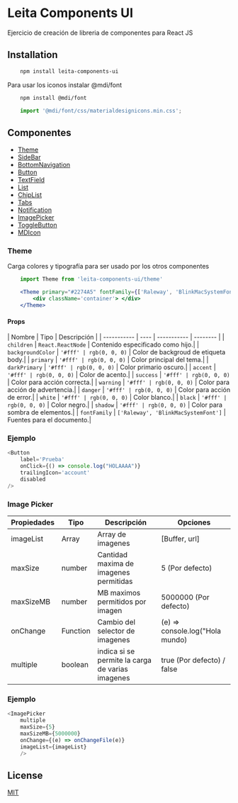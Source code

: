 # Leita Components UI

Ejercicio de creación de libreria de componentes para React JS

## Installation

```bash
    npm install leita-components-ui
```

Para usar los iconos instalar @mdi/font
```bash
    npm install @mdi/font
```

```javascript
    import '@mdi/font/css/materialdesignicons.min.css';
```

## Componentes  
- [Theme](#theme)
- [SideBar](#id2)
- [BottomNavigation](#id2)
- [Button](#id2)
- [TextField](#id2)
- [List](#id2)
- [ChipList](#id2)
- [Tabs](#id2)
- [Notification](#id2)
- [ImagePicker](#id2)
- [ToggleButton](#id2)
- [MDIcon](#id2)
### Theme<a name="theme"></a>
Carga colores y tipografía para ser usado por los otros componentes
```javascript
    import Theme from 'leita-components-ui/theme'
```
```jsx
    <Theme primary="#2274A5" fontFamily={['Raleway', 'BlinkMacSystemFont']}>
        <div className='container'> </div>
    </Theme>
```
#### Props
| Nombre | Tipo | Descripción |
| ----------- | ---- | ----------- | -------- |
| `children` | `React.ReactNode` | Contenido especificado como hijo.|
| `backgroundColor` | `'#fff' | rgb(0, 0, 0)` | Color de backgroud de etiqueta body.|
| `primary` |  `'#fff' | rgb(0, 0, 0)` | Color principal del tema.|
| `darkPrimary` | `'#fff' | rgb(0, 0, 0)` | Color primario oscuro.|
| `accent` | `'#fff' | rgb(0, 0, 0)` | Color de acento.|
| `success` | `'#fff' | rgb(0, 0, 0)` | Color para acción correcta.|
| `warning` | `'#fff' | rgb(0, 0, 0)` | Color para acción de advertencia.|
| `danger` | `'#fff' | rgb(0, 0, 0)` | Color para acción de error.|
| `white` | `'#fff' | rgb(0, 0, 0)` | Color blanco.|
| `black` | `'#fff' | rgb(0, 0, 0)` | Color negro.|
| `shadow` | `'#fff' | rgb(0, 0, 0)` | Color para sombra de elementos.|
| `fontFamily` | `['Raleway', 'BlinkMacSystemFont']` | Fuentes para el documento.|

### Ejemplo
```javascript
<Button
    label='Prueba'
    onClick={() => console.log("HOLAAAA")}
    trailingIcon='account'
    disabled
/>
```

### Image Picker
| Propiedades | Tipo | Descripción | Opciones |
| ----------- | ---- | ----------- | -------- |
| imageList | Array | Array de imagenes | [Buffer, url] |
| maxSize | number | Cantidad maxima de imagenes permitidas | 5 (Por defecto) |
| maxSizeMB | number | MB maximos permitidos por imagen | 5000000 (Por defecto) |
| onChange | Function | Cambio del selector de imagenes | (e) => console.log("Hola mundo) |
| multiple | boolean | indica si se permite la carga de varias imagenes | true (Por defecto) / false |

### Ejemplo
```javascript
<ImagePicker 
    multiple
    maxSize={5}
    maxSizeMB={5000000}
    onChange={(e) => onChangeFile(e)}
    imageList={imageList}
    />
```

## License
[MIT](https://choosealicense.com/licenses/mit/)

